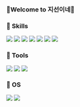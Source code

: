 
### 🌈Welcome to 지선이네🌈

### 💪 Skills
<p>
  <img src="https://img.shields.io/badge/C/C++-61DAFB?style=flat-square"/>
   <img src="https://img.shields.io/badge/Matlab-61DAFB?style=flat-square"/>
  <img src="https://img.shields.io/badge/Python-61DAFB?style=flat-square"/>
  <img src="https://img.shields.io/badge/React-61DAFB?style=flat-square"/>
  <img src="https://img.shields.io/badge/HTML-61DAFB?style=flat-square"/>
  <img src="https://img.shields.io/badge/CSS-61DAFB?style=flat-square"/>
  <img src="https://img.shields.io/badge/JAVASCRIPT-61DAFB?style=flat-square"/>
  
</p>

### 💪 Tools
<p>
   <img src="https://img.shields.io/badge/Visual Studio Code-61DAFB?style=flat-square"/>
   <img src="https://img.shields.io/badge/Visual Studio-61DAFB?style=flat-square"/>
  <img src="https://img.shields.io/badge/Colab-61DAFB?style=flat-square"/>
</p>

### 💪 OS

<p>
   <img src="https://img.shields.io/badge/Window-61DAFB?style=flat-square"/>
   <img src="https://img.shields.io/badge/Linux-61DAFB?style=flat-square"/>
</p>
